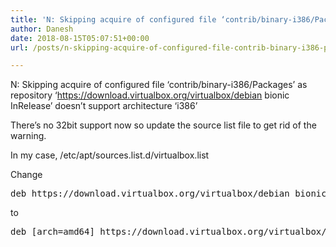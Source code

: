 ```yaml
---
title: 'N: Skipping acquire of configured file ‘contrib/binary-i386/Packages’ as repository ‘https://download.virtualbox.org/virtualbox/debian bionic InRelease’ doesn’t support architecture ‘i386’'
author: Danesh
date: 2018-08-15T05:07:51+00:00
url: /posts/n-skipping-acquire-of-configured-file-contrib-binary-i386-packages-as-repository-https-download-virtualbox-org-virtualbox-debian-bionic-inrelease-doesnt-support-architecture-i386/

---
```

N: Skipping acquire of configured file &#8216;contrib/binary-i386/Packages&#8217; as repository &#8216;https://download.virtualbox.org/virtualbox/debian bionic InRelease&#8217; doesn&#8217;t support architecture &#8216;i386&#8217;

There&#8217;s no 32bit support now so update the source list file to get rid of the warning.

In my case, /etc/apt/sources.list.d/virtualbox.list

Change

<pre class="toolbar:2 nums:false lang:default decode:true">deb https://download.virtualbox.org/virtualbox/debian bionic contrib</pre>

to

<pre class="toolbar:2 nums:false lang:default decode:true">deb [arch=amd64] https://download.virtualbox.org/virtualbox/debian bionic contrib</pre>

&nbsp;